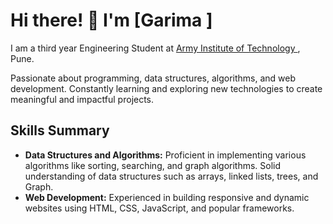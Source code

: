 
# Hi there! 👋 I'm [Garima ]
I am a third year Engineering Student  at [Army Institute of Technology ](https://www.aitpune.com/), Pune. 

Passionate about programming, data structures, algorithms, and web development. Constantly learning and exploring new technologies to create meaningful and impactful projects.

## Skills Summary

- **Data Structures and Algorithms:** Proficient in implementing various algorithms like sorting, searching, and graph algorithms. Solid understanding of data structures such as arrays, linked lists, trees, and Graph.
- **Web Development:** Experienced in building responsive and dynamic websites using HTML, CSS, JavaScript, and popular frameworks.
